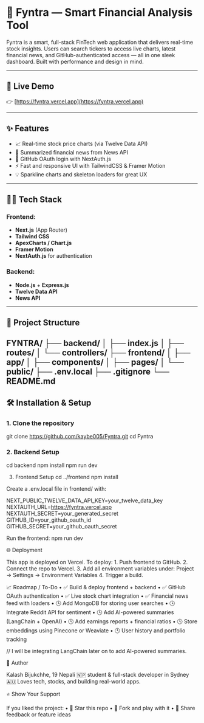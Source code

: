 # 🧠 Fyntra — Smart Financial Analysis Tool

Fyntra is a smart, full-stack FinTech web application that delivers real-time stock insights. Users can search tickers to access live charts, latest financial news, and GitHub-authenticated access — all in one sleek dashboard. Built with performance and design in mind.

---

## 🚀 Live Demo

👉 [https://fyntra.vercel.app](https://fyntra.vercel.app)

---


## ✨ Features

- 📈 Real-time stock price charts (via Twelve Data API)
- 📰 Summarized financial news from News API
- 🔐 GitHub OAuth login with NextAuth.js
- ⚡ Fast and responsive UI with TailwindCSS & Framer Motion
- 💡 Sparkline charts and skeleton loaders for great UX

---

## 🧑‍💻 Tech Stack

### Frontend:
- **Next.js** (App Router)
- **Tailwind CSS**
- **ApexCharts / Chart.js**
- **Framer Motion**
- **NextAuth.js** for authentication

### Backend:
- **Node.js** + **Express.js**
- **Twelve Data API**
- **News API**

---

## 📂 Project Structure
FYNTRA/
├── backend/
│   ├── index.js
│   ├── routes/
│   └── controllers/
├── frontend/
│   ├── app/
│   ├── components/
│   ├── pages/
│   └── public/
├── .env.local
├── .gitignore
└── README.md
---

## 🛠️ Installation & Setup

### 1. Clone the repository

git clone https://github.com/kaybe005/Fyntra.git
cd Fyntra

### 2. Backend Setup
cd backend
npm install
npm run dev



3. Frontend Setup
cd ../frontend
npm install


Create a .env.local file in frontend/ with:

NEXT_PUBLIC_TWELVE_DATA_API_KEY=your_twelve_data_key
NEXTAUTH_URL=https://fyntra.vercel.app
NEXTAUTH_SECRET=your_generated_secret
GITHUB_ID=your_github_oauth_id
GITHUB_SECRET=your_github_oauth_secret

Run the frontend:
npm run dev



🌐 Deployment

This app is deployed on Vercel. To deploy:
	1.	Push frontend to GitHub.
	2.	Connect the repo to Vercel.
	3.	Add all environment variables under:
Project → Settings → Environment Variables
	4.	Trigger a build.




 📈 Roadmap / To-Do
	•	✅ Build & deploy frontend + backend
	•	✅ GitHub OAuth authentication
	•	✅ Live stock chart integration
	•	✅ Financial news feed with loaders
	•	🕓 Add MongoDB for storing user searches
	•	🕓 Integrate Reddit API for sentiment
	•	🕓 Add AI-powered summaries (LangChain + OpenAI)
	•	🕓 Add earnings reports + financial ratios
	•	🕓 Store embeddings using Pinecone or Weaviate
	•	🕓 User history and portfolio tracking


// I will be integrating LangChain later on to add AI-powered summaries.

 🧑 Author

Kalash Bijukchhe, 19
Nepali 🇳🇵 student & full-stack developer in Sydney 🇦🇺
Loves tech, stocks, and building real-world apps.

⭐️ Show Your Support

If you liked the project:
	•	🌟 Star this repo
	•	🍴 Fork and play with it
	•	🧵 Share feedback or feature ideas


